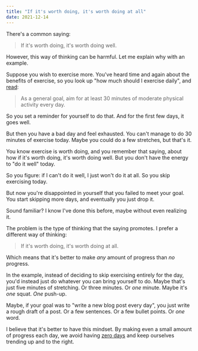 ```yaml
---
title: "If it's worth doing, it's worth doing at all"
date: 2021-12-14
---
```


There's a common saying:

> If it's worth doing, it's worth doing well.

However, this way of thinking can be harmful. Let me explain why with an
example.

Suppose you wish to exercise more. You've heard time and again about the
benefits of exercise, so you look up "how much should I exercise daily", and
[read][]:

> As a general goal, aim for at least 30 minutes of moderate physical activity
> every day.

So you set a reminder for yourself to do that. And for the first few days, it
goes well.

But then you have a bad day and feel exhausted. You can't manage to do 30
minutes of exercise today. Maybe you could do a few stretches, but that's it.

You know exercise is worth doing, and you remember that saying, about how if
it's worth doing, it's worth doing well. But you don't have the energy to "do it
well" today.

So you figure: if I can't do it well, I just won't do it at all. So you skip
exercising today.

But now you're disappointed in yourself that you failed to meet your goal. You
start skipping more days, and eventually you just drop it.

Sound familiar? I know I've done this before, maybe without even realizing it.

The problem is the type of thinking that the saying promotes. I prefer a
different way of thinking:

> If it's worth doing, it's worth doing at all.

Which means that it's better to make _any_ amount of progress than _no_
progress.

In the example, instead of deciding to skip exercising entirely for the day,
you'd instead just do whatever you can bring yourself to do. Maybe that's just
five minutes of stretching. Or three minutes. Or _one_ minute. Maybe it's _one_
squat. _One_ push-up.

Maybe, if your goal was to "write a new blog post every day", you just write a
rough draft of a post. Or a few sentences. Or a few bullet points. Or _one_
word.

I believe that it's better to have this mindset. By making even a small amount
of progress each day, we avoid having [zero days][] and keep ourselves trending
up and to the right.

[read]: https://www.mayoclinic.org/healthy-lifestyle/fitness/expert-answers/exercise/faq-20057916
[zero days]: https://www.reddit.com/r/getdisciplined/comments/1q96b5
